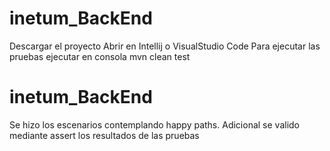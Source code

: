 # inetum_BackEnd
Descargar el proyecto
Abrir en Intellij o VisualStudio Code
Para ejecutar las pruebas ejecutar en consola mvn clean test

# inetum_BackEnd
Se hizo los escenarios contemplando happy paths. Adicional se valido mediante assert los resultados de las pruebas
